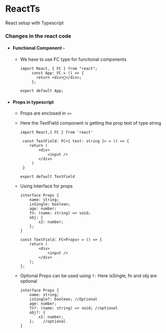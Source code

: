 # ReactTs
React setup with Typescript


### Changes in the react code

- #### Functional Component -
  - We have to use FC type for functional components
     ```
     import React, { FC } from "react";
          const App: FC = () => {
            return <div>🤟</div>;
          };

     export default App; 
      ```
    
- #### Props in typescript
  - Props are enclosed in `<>`
  - Here the TextField component is getting the prop text of type string
    ```
    import React,{ FC } from 'react'

     const TextField: FC<{ text: string }> = () => {
        return (
            <div>
                <input />
            </div>
         )
     }

    export default TextField
    ```
    
  - Using Interface for props
    ```
    interface Props {
        name: string;
        isSingle: boolean;
        age: number;
        fn: (name: string) => void;
        obj: {
            x2: number;
        };
    }

    const TextField: FC<Props> = () => {
        return (
            <div>
                <input />
            </div>
        );
    };
    ```
   - Optional Props can be used using `?:`
      Here isSingle, fn and obj are optional
      ```
      interface Props {
          name: string;
          isSingle?: boolean; //Optional
          age: number;
          fn?: (name: string) => void; //optional
          obj?: {            
              x2: number;
          };    //optional
      }
       ```
